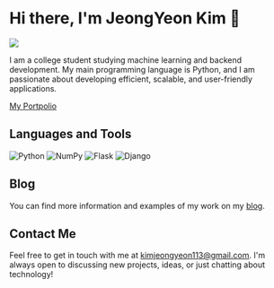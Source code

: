 # Hi there, I'm JeongYeon Kim 👋

![](https://gh-hits.nomadcoders.workers.dev/view?username=blueconecell&cache)


I am a college student studying machine learning and backend development. My main programming language is Python, and I am passionate about developing efficient, scalable, and user-friendly applications.

[My Portpolio](https://blueconecell.github.io/selfMadeWebProject1/)

## Languages and Tools

![Python](https://img.shields.io/badge/Python-3776AB?style=flat-square&logo=python&logoColor=white)
![NumPy](https://img.shields.io/badge/NumPy-013243?style=flat-square&logo=numpy&logoColor=white)
![Flask](https://img.shields.io/badge/Flask-000000?style=flat-square&logo=flask&logoColor=white)
![Django](https://img.shields.io/badge/Django-092E20?style=flat-square&logo=django&logoColor=white)


## Blog

You can find more information and examples of my work on my [blog](https://blueconecell.tistory.com/).

## Contact Me

Feel free to get in touch with me at kimjeongyeon113@gmail.com. I'm always open to discussing new projects, ideas, or just chatting about technology!
